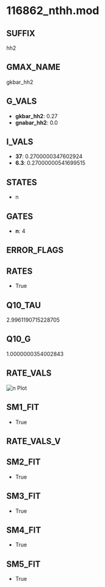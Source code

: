 # 116862_nthh.mod

## SUFFIX

hh2

## GMAX_NAME

gkbar_hh2

## G_VALS

- **gkbar_hh2**: 0.27
- **gnabar_hh2**: 0.0

## I_VALS

- **37**: 0.2700000347602924
- **6.3**: 0.27000000541699515

## STATES

- n

## GATES

- **n**: 4

## ERROR_FLAGS


## RATES

- True

## Q10_TAU

2.9961190715228705

## Q10_G

1.0000000354002843

## RATE_VALS

![n Plot](/Users/pbozelos/Dropbox/icg-Chai-Panos/supermodels/output_markdown_files/K/116862_nthh.mod/images/n.png)

## SM1_FIT

- True

## RATE_VALS_V

## SM2_FIT

- True

## SM3_FIT

- True

## SM4_FIT

- True

## SM5_FIT

- True

